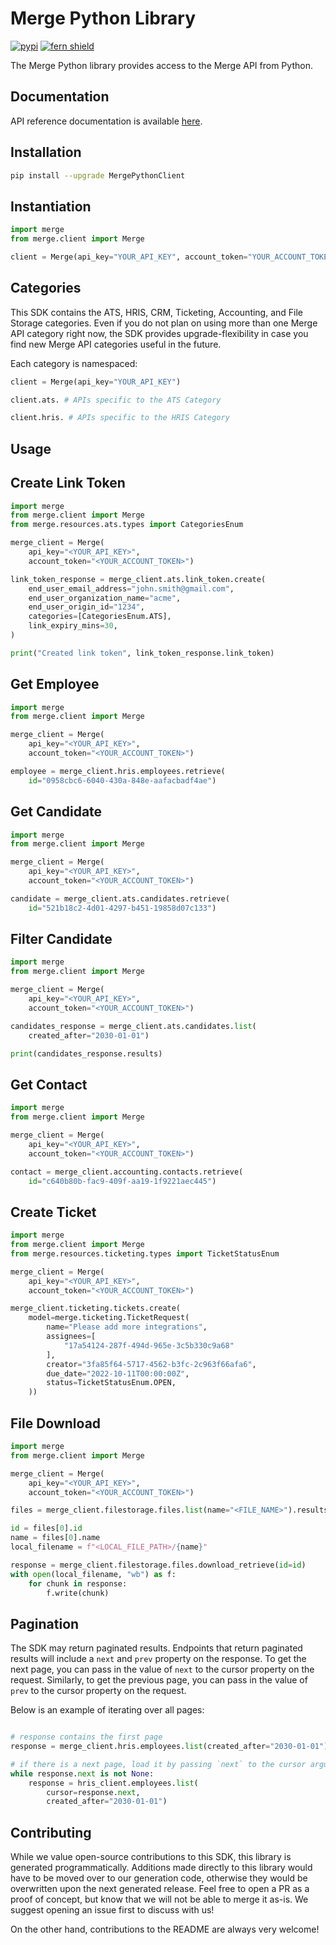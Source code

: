 # Merge Python Library

[![pypi](https://img.shields.io/pypi/v/MergePythonClient.svg)](https://pypi.python.org/pypi/MergePythonClient)
[![fern shield](https://img.shields.io/badge/%F0%9F%8C%BF-SDK%20generated%20by%20Fern-brightgreen)]([https://github.com/fern-api/fern](https://buildwithfern.com/?utm_source=github&utm_medium=readme&utm_campaign=candidhealth))

The Merge Python library provides access to the Merge API from Python.

## Documentation

API reference documentation is available [here](https://docs.merge.dev/).

## Installation

```sh
pip install --upgrade MergePythonClient
```

## Instantiation

```python
import merge
from merge.client import Merge

client = Merge(api_key="YOUR_API_KEY", account_token="YOUR_ACCOUNT_TOKEN")
```

## Categories

This SDK contains the ATS, HRIS, CRM, Ticketing, Accounting, and File Storage categories. Even if you do not plan on using more than one Merge API category right now, the SDK provides upgrade-flexibility in case you find new Merge API categories useful in the future.

Each category is namespaced:

```python
client = Merge(api_key="YOUR_API_KEY")

client.ats. # APIs specific to the ATS Category

client.hris. # APIs specific to the HRIS Category
```

## Usage

## Create Link Token

```python
import merge
from merge.client import Merge
from merge.resources.ats.types import CategoriesEnum

merge_client = Merge(
    api_key="<YOUR_API_KEY>", 
    account_token="<YOUR_ACCOUNT_TOKEN>")

link_token_response = merge_client.ats.link_token.create(
    end_user_email_address="john.smith@gmail.com",
    end_user_organization_name="acme",
    end_user_origin_id="1234",
    categories=[CategoriesEnum.ATS],
    link_expiry_mins=30,
)

print("Created link token", link_token_response.link_token)
```

## Get Employee

```python
import merge
from merge.client import Merge

merge_client = Merge(
    api_key="<YOUR_API_KEY>", 
    account_token="<YOUR_ACCOUNT_TOKEN>")

employee = merge_client.hris.employees.retrieve(
    id="0958cbc6-6040-430a-848e-aafacbadf4ae")
```

## Get Candidate

```python
import merge
from merge.client import Merge

merge_client = Merge(
    api_key="<YOUR_API_KEY>", 
    account_token="<YOUR_ACCOUNT_TOKEN>")

candidate = merge_client.ats.candidates.retrieve(
    id="521b18c2-4d01-4297-b451-19858d07c133")
```

## Filter Candidate

```python
import merge
from merge.client import Merge

merge_client = Merge(
    api_key="<YOUR_API_KEY>", 
    account_token="<YOUR_ACCOUNT_TOKEN>")

candidates_response = merge_client.ats.candidates.list(
    created_after="2030-01-01")

print(candidates_response.results)
```

## Get Contact

```python
import merge
from merge.client import Merge

merge_client = Merge(
    api_key="<YOUR_API_KEY>", 
    account_token="<YOUR_ACCOUNT_TOKEN>")

contact = merge_client.accounting.contacts.retrieve(
    id="c640b80b-fac9-409f-aa19-1f9221aec445")
```

## Create Ticket

```python
import merge
from merge.client import Merge
from merge.resources.ticketing.types import TicketStatusEnum

merge_client = Merge(
    api_key="<YOUR_API_KEY>", 
    account_token="<YOUR_ACCOUNT_TOKEN>")

merge_client.ticketing.tickets.create(
    model=merge.ticketing.TicketRequest(
        name="Please add more integrations",
        assignees=[
            "17a54124-287f-494d-965e-3c5b330c9a68"
        ],
        creator="3fa85f64-5717-4562-b3fc-2c963f66afa6",
        due_date="2022-10-11T00:00:00Z",
        status=TicketStatusEnum.OPEN,
    ))
```

## File Download

```python
import merge
from merge.client import Merge

merge_client = Merge(
    api_key="<YOUR_API_KEY>", 
    account_token="<YOUR_ACCOUNT_TOKEN>")

files = merge_client.filestorage.files.list(name="<FILE_NAME>").results

id = files[0].id
name = files[0].name
local_filename = f"<LOCAL_FILE_PATH>/{name}"

response = merge_client.filestorage.files.download_retrieve(id=id)
with open(local_filename, "wb") as f:
    for chunk in response:
        f.write(chunk)
```

## Pagination

The SDK may return paginated results. Endpoints that return paginated results will 
include a `next` and `prev` property on the response. To get the next page, you can 
pass in the value of `next` to the cursor property on the request. Similarly, to 
get the previous page, you can pass in the value of `prev` to the cursor property on 
the request. 

Below is an example of iterating over all pages:
```python

# response contains the first page
response = merge_client.hris.employees.list(created_after="2030-01-01")

# if there is a next page, load it by passing `next` to the cursor argument
while response.next is not None:
    response = hris_client.employees.list(
        cursor=response.next, 
        created_after="2030-01-01")
```

## Contributing

While we value open-source contributions to this SDK, this library is generated programmatically. Additions made directly to this library would have to be moved over to our generation code, otherwise they would be overwritten upon the next generated release. Feel free to open a PR as a proof of concept, but know that we will not be able to merge it as-is. We suggest opening an issue first to discuss with us!

On the other hand, contributions to the README are always very welcome!
